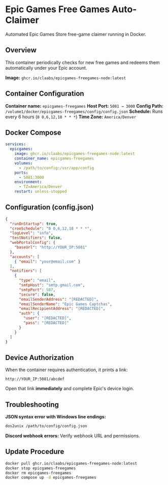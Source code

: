 # Epic Games Free Games Auto-Claimer

Automated Epic Games Store free-game claimer running in Docker.

## Overview

This container periodically checks for new free games and redeems them automatically under your Epic account.

**Image:** `ghcr.io/claabs/epicgames-freegames-node:latest`

## Container Configuration

**Container name:** `epicgames-freegames`
**Host Port:** `5081 → 3000`
**Config Path:** `/volume1/docker/epicgames-freegames/config/config.json`
**Schedule:** Runs every 6 hours (`0 0,6,12,18 * * *`)
**Time Zone:** `America/Denver`

## Docker Compose

```yaml
services:
  epicgames:
    image: ghcr.io/claabs/epicgames-freegames-node:latest
    container_name: epicgames-freegames
    volumes:
      - /path/to/config:/usr/app/config
    ports:
      - 5081:3000
    environment:
      - TZ=America/Denver
    restart: unless-stopped
```

## Configuration (config.json)

```json
{
  "runOnStartup": true,
  "cronSchedule": "0 0,6,12,18 * * *",
  "logLevel": "info",
  "testNotifiers": false,
  "webPortalConfig": {
    "baseUrl": "http://YOUR_IP:5081"
  },
  "accounts": [
    { "email": "your@email.com" }
  ],
  "notifiers": [
    {
      "type": "email",
      "smtpHost": "smtp.gmail.com",
      "smtpPort": 587,
      "secure": false,
      "emailSenderAddress": "[REDACTED]",
      "emailSenderName": "Epic Games Captchas",
      "emailRecipientAddress": "[REDACTED]",
      "auth": {
        "user": "[REDACTED]",
        "pass": "[REDACTED]"
      }
    }
  ]
}
```

## Device Authorization

When the container requires authentication, it prints a link:
```
http://YOUR_IP:5081/abcdef
```

Open that link **immediately** and complete Epic's device login.

## Troubleshooting

**JSON syntax error with Windows line endings:**
```bash
dos2unix /path/to/config/config.json
```

**Discord webhook errors:** Verify webhook URL and permissions.

## Update Procedure

```bash
docker pull ghcr.io/claabs/epicgames-freegames-node:latest
docker stop epicgames-freegames
docker rm epicgames-freegames
docker compose up -d epicgames-freegames
```
